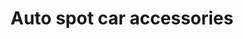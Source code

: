 ---
title: "Auto spot car accessories"
url: /edarikode/auto-spot-car-accessories/
shop: Autoteile
---